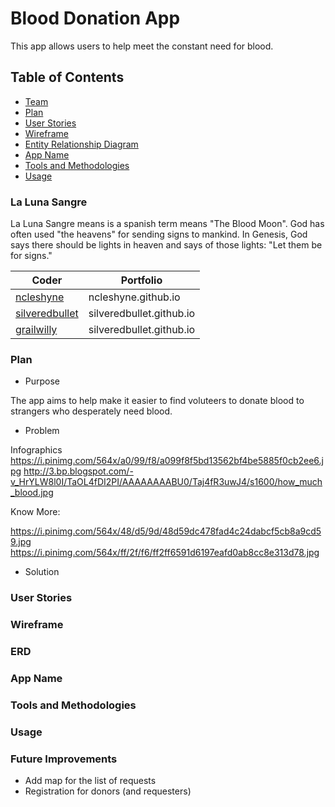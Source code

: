 # Blood Donation App

This app allows users to help meet the constant need for blood. 

## Table of Contents

- [Team](#la-luna-sangre)
- [Plan](#plan)
- [User Stories](#user-stories)
- [Wireframe](#wireframe)
- [Entity Relationship Diagram](#erd)
- [App Name](#app-name)
- [Tools and Methodologies](#tools--and-methodologies)
- [Usage](#usage)


### La Luna Sangre
La Luna Sangre means is a spanish term means "The Blood Moon". God has often used "the heavens" for sending signs to mankind. In Genesis, God says there should be lights in heaven and says of those lights: "Let them be for signs." 

| Coder | Portfolio |
| --- | --- |
| [ncleshyne](https://github.com/ncleshyne) | ncleshyne.github.io |
| [silveredbullet](https://github.com/silveredbullet) | silveredbullet.github.io |
| [grailwilly](https://github.com/grailwilly) | silveredbullet.github.io |

### Plan

- Purpose

The app aims to help make it easier to find voluteers to donate blood to strangers who desperately need blood.

 - Problem

Infographics
https://i.pinimg.com/564x/a0/99/f8/a099f8f5bd13562bf4be5885f0cb2ee6.jpg
http://3.bp.blogspot.com/-v_HrYLW8l0I/TaOL4fDI2PI/AAAAAAAABU0/Taj4fR3uwJ4/s1600/how_much_blood.jpg

Know More:

https://i.pinimg.com/564x/48/d5/9d/48d59dc478fad4c24dabcf5cb8a9cd59.jpg
https://i.pinimg.com/564x/ff/2f/f6/ff2ff6591d6197eafd0ab8cc8e313d78.jpg

 - Solution
 
### User Stories 

### Wireframe

### ERD

### App Name

### Tools and Methodologies

### Usage

### Future Improvements 
 - Add map for the list of requests
 - Registration for donors (and requesters)
